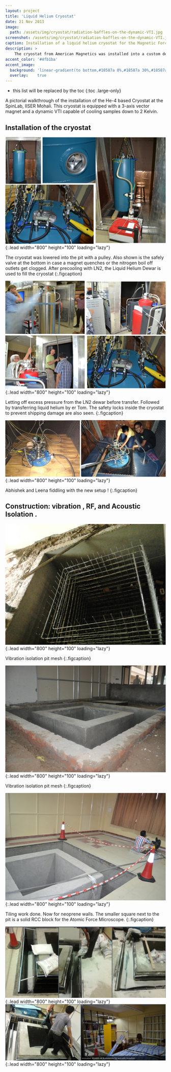 ```yaml
---
layout: project
title: 'Liquid Helium Cryostat'
date: 21 Nov 2013
image:  
  path: /assets/img/cryostat/radiation-baffles-on-the-dynamic-VTI.jpg
screenshot: /assets/img/cryostat/radiation-baffles-on-the-dynamic-VTI.jpg
caption: Installation of a liquid helium cryostat for the Magnetic Force Probe Microscope
description: >
    The cryostat from American Magnetics was installed into a custom designed vibration isolated, EMI and acoustic shielded chamber. This post describes the preparation of the installation site !<br>
accent_color: '#4fb1ba'
accent_image:
  background: 'linear-gradient(to bottom,#18587a 0%,#18587a 30%,#18587a 50%,#18587a 70%,#cdccc8 100%)'
  overlay:    true
---
```


* this list will be replaced by the toc
{:toc .large-only}

A pictorial walkthrough of the installation of the He-4 based Cryostat at the SpinLab, IISER Mohali.  This cryostat is equipped with a 3-axis vector magnet and a dynamic VTI capable of cooling samples down to 2 Kelvin.


## Installation of the cryostat

![Full-width image](/assets/img/cryostat/install1.png){:.lead width="800" height="100" loading="lazy"}

The cryostat was lowered into the pit with a pulley. Also shown is the safely valve at the bottom in case a magnet quenches
or the nitrogen boil off outlets get clogged. After precooling with LN2, the Liquid Helium Dewar is used to fill the cryostat
{:.figcaption}

![Full-width image](/assets/img/cryostat/install2.png){:.lead width="800" height="100" loading="lazy"}

Letting off excess pressure from the LN2 dewar before transfer. Followed by transferring liquid helium by
er Tom. The safety locks inside the cryostat to prevent shipping damage are also seen.
{:.figcaption}

![Full-width image](/assets/img/cryostat/final.jpg){:.lead width="800" height="100" loading="lazy"}

Abhishek and Leena fiddling with the new setup ! 
{:.figcaption}

## Construction: vibration , RF, and Acoustic Isolation .

![Full-width image](/assets/img/cryostat/vibration-isolation-pit-framework.jpg){:.lead width="800" height="100" loading="lazy"}

Vibration isolation pit mesh
{:.figcaption}

![Full-width image](/assets/img/cryostat/vibration-isolation-pit-1.jpg){:.lead width="800" height="100" loading="lazy"}

Vibration isolation pit mesh
{:.figcaption}


![Full-width image](/assets/img/cryostat/the-pit-for-the-cryostat-and-the-platform-for-the-AFM.jpg){:.lead width="800" height="100" loading="lazy"}

Tiling work done. Now for neoprene walls. The smaller square next to the pit is a solid RCC block for the Atomic Force Microscope.
{:.figcaption}

![Full-width image](/assets/img/cryostat/fill1.png){:.lead width="800" height="100" loading="lazy"}
![Full-width image](/assets/img/cryostat/fill2.png){:.lead width="800" height="100" loading="lazy"}


